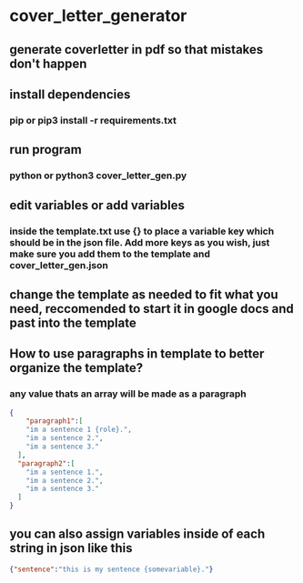 # cover_letter_generator

## generate coverletter in pdf so that mistakes don't happen

## install dependencies
### pip or pip3  install -r requirements.txt

## run program
### python or python3 cover_letter_gen.py

## edit variables or add variables
### inside the template.txt use {} to place a variable key which should be in the json file. Add more keys as you wish, just make sure you add them to the template and cover_letter_gen.json

## change the template as needed to fit what you need, reccomended to start it in google docs and past into the template


## How to use paragraphs in template to better organize the template?
### any value thats an array will be made as a paragraph

```json
{
    "paragraph1":[
    "im a sentence 1 {role}.",
    "im a sentence 2.",
    "im a sentence 3."
  ],
  "paragraph2":[
    "im a sentence 1.",
    "im a sentence 2.",
    "im a sentence 3."
  ]
}

```
## you can also assign variables inside of each string in json like this
```json
{"sentence":"this is my sentence {somevariable}."}
```
